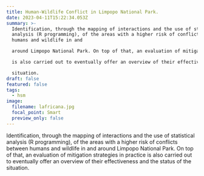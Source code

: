 ```yaml
---
title: Human-Wildlife Conflict in Limpopo National Park.
date: 2023-04-11T15:22:34.053Z
summary: >-
  Identification, through the mapping of interactions and the use of statistical
  analysis (R programming), of the areas with a higher risk of conflicts between
  humans and wildlife in and 

  around Limpopo National Park. On top of that, an evaluation of mitigation strategies in practice 

  is also carried out to eventually offer an overview of their effectiveness and the status of the 

  situation.
draft: false
featured: false
tags:
  - hsm
image:
  filename: lafricana.jpg
  focal_point: Smart
  preview_only: false
---
```

Identification, through the mapping of interactions and the use of statistical analysis (R 
programming), of the areas with a higher risk of conflicts between humans and wildlife in and 
around Limpopo National Park. On top of that, an evaluation of mitigation strategies in practice 
is also carried out to eventually offer an overview of their effectiveness and the status of the 
situation.